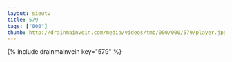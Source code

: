 ```yaml
--- 
layout: sieutv
title: 579
tags: ["000"]
thumb: http://drainmainvein.com/media/videos/tmb/000/000/579/player.jpg
---
```

{% include drainmainvein key="579" %} 
